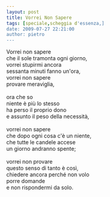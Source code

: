 ```yaml
---
layout: post
title: Vorrei Non Sapere
tags: [speciale,scheggia d'essenza,]
date: 2009-07-27 22:21:00
author: pietro
---
```

Vorrei non sapere<br/>che il sole tramonta ogni giorno,<br/>vorrei stupirmi ancora<br/>sessanta minuti fanno un'ora,<br/>vorrei non sapere<br/>provare meraviglia,<br/><br/>ora che so<br/>niente è più lo stesso<br/>ha perso il proprio dono<br/>e assunto il peso della necessità,<br/><br/>vorrei non sapere<br/>che dopo ogni cosa c'è un niente,<br/>che tutte le candele accese<br/>un giorno andranno spente;<br/><br/>vorrei non provare<br/>questo senso di tanto è così,<br/>chiedere ancora perché non volo<br/>porre domande<br/>e non rispondermi da solo.
